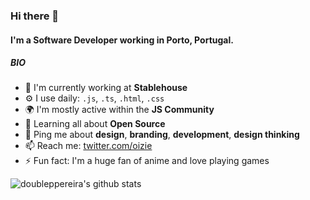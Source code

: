 ### Hi there 👋

#### I'm a Software Developer working in Porto, Portugal.

##### BIO

- 🏢 I'm currently working at **Stablehouse**
- ⚙️ I use daily: `.js`, `.ts`, `.html`, `.css`
- 🌍 I'm mostly active within the **JS Community**
- 🌱 Learning all about **Open Source**
- 💬 Ping me about **design**, **branding**, **development**, **design thinking**
- 📫 Reach me: [twitter.com/oizie](https://twitter.com/oizie)
- ⚡️ Fun fact: I'm a huge fan of anime and love playing games

![doubleppereira's github stats](https://github-readme-stats.vercel.app/api?username=doubleppereira&show_icons=true&hide=contribs&theme=tokyonight&count_private=true)
